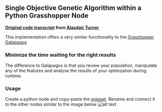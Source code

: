 ## Single Objective Genetic Algorithm within a Python Grasshopper Node
**[Original code transcript](https://www.openprocessing.org/sketch/3101#) from [Alasdair Turner](https://en.wikipedia.org/wiki/Alasdair_Turner)**

This implementation offers a very similar functionality to the [Grasshopper Galapagos](https://grasshopperdocs.com/addons/galapagos.html)

### Minimize the time waiting for the right results
The difference to Galapagos is that you review your population, manipulate any of the features and analyse the results of your optimzation during runtime.

### Usage
Create a python node and copy-paste the [snippet](https://github.com/alexberd/Grasshopper_PythonSnippets/blob/master/GeneticAlgorithm/SingleObjectiveGeneticAlgorithm.py). Rename and connect it to the other nodes similar to the image below 
![alt text](https://github.com/alexberd/Grasshopper_PythonSnippets/blob/master/GeneticAlgorithm/SingleObjectiveGeneticAlgorithm.JPG "Single Objective Genetic Algorithm Grasshopper Node")
